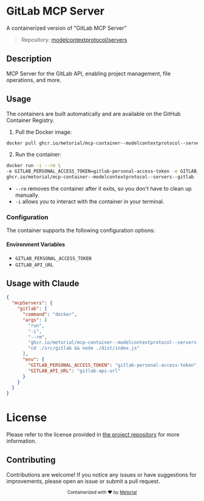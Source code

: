 
# GitLab MCP Server

A containerized version of "GitLab MCP Server"

> Repository: [modelcontextprotocol/servers](https://github.com/modelcontextprotocol/servers)

## Description

MCP Server for the GitLab API, enabling project management, file operations, and more.


## Usage

The containers are built automatically and are available on the GitHub Container Registry.

1. Pull the Docker image:

```bash
docker pull ghcr.io/metorial/mcp-container--modelcontextprotocol--servers--gitlab
```

2. Run the container:

```bash
docker run -i --rm \ 
-e GITLAB_PERSONAL_ACCESS_TOKEN=gitlab-personal-access-token -e GITLAB_API_URL=gitlab-api-url \
ghcr.io/metorial/mcp-container--modelcontextprotocol--servers--gitlab  "cd ./src/gitlab && node ./dist/index.js"
```

- `--rm` removes the container after it exits, so you don't have to clean up manually.
- `-i` allows you to interact with the container in your terminal.



### Configuration

The container supports the following configuration options:




#### Environment Variables

- `GITLAB_PERSONAL_ACCESS_TOKEN`
- `GITLAB_API_URL`




## Usage with Claude

```json
{
  "mcpServers": {
    "gitlab": {
      "command": "docker",
      "args": [
        "run",
        "-i",
        "--rm",
        "ghcr.io/metorial/mcp-container--modelcontextprotocol--servers--gitlab",
        "cd ./src/gitlab && node ./dist/index.js"
      ],
      "env": {
        "GITLAB_PERSONAL_ACCESS_TOKEN": "gitlab-personal-access-token",
        "GITLAB_API_URL": "gitlab-api-url"
      }
    }
  }
}
```

# License

Please refer to the license provided in [the project repository](https://github.com/modelcontextprotocol/servers) for more information.

## Contributing

Contributions are welcome! If you notice any issues or have suggestions for improvements, please open an issue or submit a pull request.

<div align="center">
  <sub>Containerized with ❤️ by <a href="https://metorial.com">Metorial</a></sub>
</div>
  